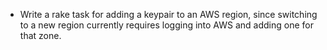 - Write a rake task for adding a keypair to an AWS region, since
switching to a new region currently requires logging into AWS and adding
one for that zone.
